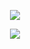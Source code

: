 <div align="center">

![](https://komarev.com/ghpvc/?username=gachiakuta&color=lightgrey)  

![](https://files.catbox.moe/s0rgp9.png)
